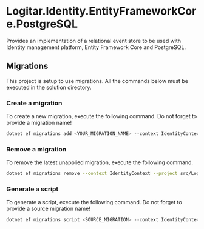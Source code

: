 # Logitar.Identity.EntityFrameworkCore.PostgreSQL

Provides an implementation of a relational event store to be used with Identity management platform, Entity Framework Core and PostgreSQL.

## Migrations

This project is setup to use migrations. All the commands below must be executed in the solution directory.

### Create a migration

To create a new migration, execute the following command. Do not forget to provide a migration name!

```sh
dotnet ef migrations add <YOUR_MIGRATION_NAME> --context IdentityContext --project src/Logitar.Identity.EntityFrameworkCore.PostgreSQL --startup-project src/Logitar.Identity.Demo
```

### Remove a migration

To remove the latest unapplied migration, execute the following command.

```sh
dotnet ef migrations remove --context IdentityContext --project src/Logitar.Identity.EntityFrameworkCore.PostgreSQL --startup-project src/Logitar.Identity.Demo
```

### Generate a script

To generate a script, execute the following command. Do not forget to provide a source migration name!

```sh
dotnet ef migrations script <SOURCE_MIGRATION> --context IdentityContext --project src/Logitar.Identity.EntityFrameworkCore.PostgreSQL --startup-project src/Logitar.Identity.Demo
```
